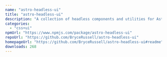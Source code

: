 ```yaml
---
name: "astro-headless-ui"
title: "astro-headless-ui"
description: "A collection of headless components and utilities for Astro. Pagination, Breadcrumb, Themes, Copy buttons, and more!"
categories:
  - "css+ui"
npmUrl: "https://www.npmjs.com/package/astro-headless-ui"
repoUrl: "https://github.com/BryceRussell/astro-headless-ui"
homepageUrl: "https://github.com/BryceRussell/astro-headless-ui#readme"
downloads: 268
---
```

